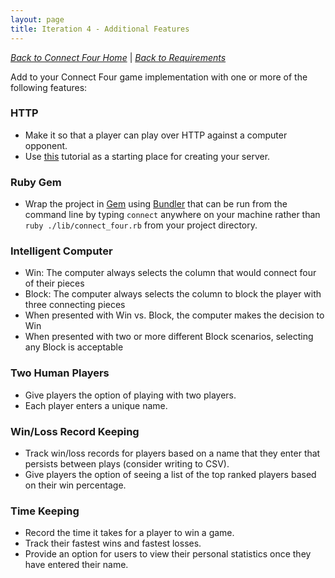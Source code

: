 ```yaml
---
layout: page
title: Iteration 4 - Additional Features
---
```


_[Back to Connect Four Home](./index)_ |
_[Back to Requirements](./requirements)_

Add to your Connect Four game implementation with one or more of the following features: 

### HTTP

* Make it so that a player can play over HTTP against a computer opponent.
* Use [this](http://backend.turing.edu/module1/projects/http_tutorial) tutorial as a starting place for creating your server.

### Ruby Gem

* Wrap the project in [Gem](https://en.wikipedia.org/wiki/RubyGems) using [Bundler](https://bundler.io/v1.16/guides/creating_gem.html) that can be run from the command line by typing `connect` anywhere on your machine rather than `ruby ./lib/connect_four.rb` from your project directory.

### Intelligent Computer

* Win: The computer always selects the column that would connect four of their pieces
* Block: The computer always selects the column to block the player with three connecting pieces
* When presented with Win vs. Block, the computer makes the decision to Win
* When presented with two or more different Block scenarios, selecting any Block is acceptable

### Two Human Players

* Give players the option of playing with two players.
* Each player enters a unique name.

### Win/Loss Record Keeping

* Track win/loss records for players based on a name that they enter that persists between plays (consider writing to CSV).
* Give players the option of seeing a list of the top ranked players based on their win percentage.

### Time Keeping

* Record the time it takes for a player to win a game.
* Track their fastest wins and fastest losses.
* Provide an option for users to view their personal statistics once they have entered their name.
